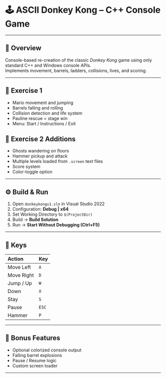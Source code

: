 
# 🕹️ ASCII Donkey Kong – C++ Console Game

---

## 🚀 Overview
Console-based re-creation of the classic *Donkey Kong* game using only standard C++ and Windows console APIs.  
Implements movement, barrels, ladders, collisions, lives, and scoring.

---

## 🧩 Exercise 1
- Mario movement and jumping  
- Barrels falling and rolling  
- Collision detection and life system  
- Pauline rescue = stage win  
- Menu: Start / Instructions / Exit  

## 👻 Exercise 2 Additions
- Ghosts wandering on floors  
- Hammer pickup and attack  
- Multiple levels loaded from `.screen` text files  
- Score system  
- Color-toggle option  

---

## ⚙️ Build & Run
1. Open `donkeykongv1.sln` in Visual Studio 2022  
2. Configuration: **Debug | x64**  
3. Set Working Directory to `$(ProjectDir)`  
4. Build → **Build Solution**  
5. Run → **Start Without Debugging (Ctrl+F5)**

---

## 🧾 Keys
| Action | Key |
|:--|:--|
| Move Left | `A` |
| Move Right | `D` |
| Jump / Up | `W` |
| Down | `X` |
| Stay | `S` |
| Pause | `ESC` |
| Hammer | `P` |

---

## 🌈 Bonus Features
- Optional colorized console output  
- Falling barrel explosions  
- Pause / Resume logic  
- Custom screen loader  

---
